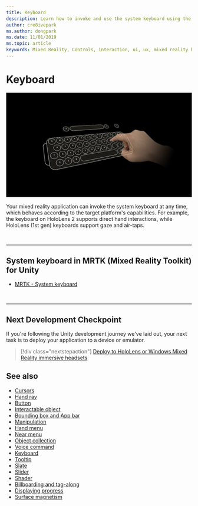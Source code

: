 ```yaml
---
title: Keyboard
description: Learn how to invoke and use the system keyboard using the Mixed Reality Toolkit.
author: cre8ivepark
ms.author: dongpark
ms.date: 11/01/2019
ms.topic: article
keywords: Mixed Reality, Controls, interaction, ui, ux, mixed reality headset, windows mixed reality headset, virtual reality headset, HoloLens, keyboard, MRTK, Mixed Reality Toolkit
---
```


# Keyboard

![Keyboard](images/UX_Hero_Keyboard.jpg)

Your mixed reality application can invoke the system keyboard at any time, which behaves according to the target platform's capabilities. For example, the keyboard on HoloLens 2 supports direct hand interactions, while HoloLens (1st gen) keyboards support gaze and air-taps.

<br>

---

## System keyboard in MRTK (Mixed Reality Toolkit) for Unity

* [MRTK - System keyboard](https://docs.microsoft.com/windows/mixed-reality/mrtk-docs/features/ux-building-blocks/system-keyboard.md)

<br>

---

## Next Development Checkpoint

If you're following the Unity development journey we've laid out, your next task is to deploy your application to a device or emulator. 

> [!div class="nextstepaction"]
> [Deploy to HoloLens or Windows Mixed Reality immersive headsets](../develop/platform-capabilities-and-apis/using-visual-studio.md)

## See also

* [Cursors](cursors.md)
* [Hand ray](point-and-commit.md)
* [Button](button.md)
* [Interactable object](interactable-object.md)
* [Bounding box and App bar](app-bar-and-bounding-box.md)
* [Manipulation](direct-manipulation.md)
* [Hand menu](hand-menu.md)
* [Near menu](near-menu.md)
* [Object collection](object-collection.md)
* [Voice command](voice-input.md)
* [Keyboard](keyboard.md)
* [Tooltip](tooltip.md)
* [Slate](slate.md)
* [Slider](slider.md)
* [Shader](shader.md)
* [Billboarding and tag-along](billboarding-and-tag-along.md)
* [Displaying progress](progress.md)
* [Surface magnetism](surface-magnetism.md)
